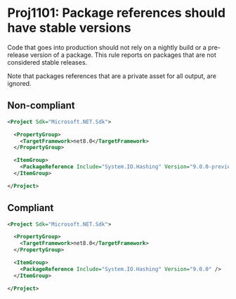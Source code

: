 ﻿# Proj1101: Package references should have stable versions
Code that goes into production should not rely on a nightly build or a
pre-release version of a package. This rule reports on packages that are not
considered stable releases.

Note that packages references that are a private asset for all output, are ignored.

## Non-compliant
``` XML
<Project Sdk="Microsoft.NET.Sdk">

  <PropertyGroup>
    <TargetFramework>net8.0</TargetFramework>
  </PropertyGroup>

  <ItemGroup>
    <PackageReference Include="System.IO.Hashing" Version="9.0.0-preview.7.24405.7" />
  </ItemGroup>

</Project>
```

## Compliant
``` XML
<Project Sdk="Microsoft.NET.Sdk">

  <PropertyGroup>
    <TargetFramework>net8.0</TargetFramework>
  </PropertyGroup>

  <ItemGroup>
    <PackageReference Include="System.IO.Hashing" Version="9.0.0" />
  </ItemGroup>

</Project>
```